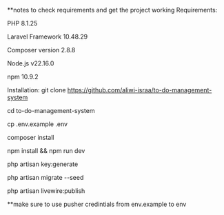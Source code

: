 **notes to check requirements and get the project working
Requirements: 

PHP 8.1.25

Laravel Framework 10.48.29

Composer version 2.8.8

Node.js v22.16.0

npm 10.9.2

Installation:
git clone https://github.com/aliwi-israa/to-do-management-system

cd to-do-management-system

cp .env.example .env

composer install

npm install && npm run dev

php artisan key:generate

php artisan migrate --seed

php artisan livewire:publish

**make sure to use pusher credintials from env.example to env







